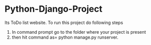 # Python-Django-Project
Its ToDo list website.
To run this project do following steps
1) In command prompt go to the folder where your project is present
2) then hit command as= python manage.py runserver.
